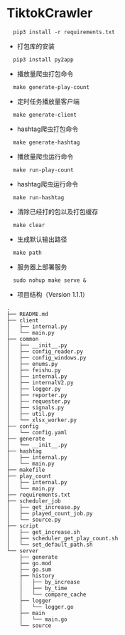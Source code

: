 # TiktokCrawler
```shell
  pip3 install -r requirements.txt	
```
* 打包库的安装
```shell
  pip3 install py2app
```
* 播放量爬虫打包命令
```shell
  make generate-play-count
```
* 定时任务播放量客户端
```shell
  make generate-client 
```
* hashtag爬虫打包命令
```shell
  make generate-hashtag
```
* 播放量爬虫运行命令
```shell
  make run-play-count
```
* hashtag爬虫运行命令
```shell
  make run-hashtag
```
* 清除已经打的包以及打包缓存
```shell
  make clear
```
* 生成默认输出路径
```shell
  make path
```
* 服务器上部署服务
```shell
  sudo nohup make serve &
```

* 项目结构（Version 1.1.1）
```
.
├── README.md
├── client
│   ├── internal.py
│   └── main.py
├── common
│   ├── __init__.py
│   ├── config_reader.py
│   ├── config_windows.py
│   ├── enums.py
│   ├── feishu.py
│   ├── internal.py
│   ├── internalV2.py
│   ├── logger.py
│   ├── reporter.py
│   ├── requester.py
│   ├── signals.py
│   ├── util.py
│   └── xlsx_worker.py
├── config
│   └── config.yaml
├── generate
│   └── __init__.py
├── hashtag
│   ├── internal.py
│   └── main.py
├── makefile
├── play_count
│   ├── internal.py
│   └── main.py
├── requirements.txt
├── scheduler_job
│   ├── get_increase.py
│   ├── played_count_job.py
│   └── source.py
├── script
│   ├── get_increase.sh
│   ├── scheduler_get_play_count.sh
│   └── set_default_path.sh
└── server
    ├── generate
    ├── go.mod
    ├── go.sum
    ├── history
    │   ├── by_increase
    │   ├── by_time
    │   └── compare_cache
    ├── logger
    │   └── logger.go
    ├── main
    │   └── main.go
    └── source
```
